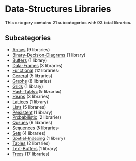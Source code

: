 # Data-Structures Libraries

This category contains 21 subcategories with 93 total libraries.

## Subcategories

- [Arrays](Arrays.md) (9 libraries)
- [Binary-Decision-Diagrams](Binary-Decision-Diagrams.md) (1 library)
- [Buffers](Buffers.md) (1 library)
- [Data-Frames](Data-Frames.md) (3 libraries)
- [Functional](Functional.md) (12 libraries)
- [General](General.md) (5 libraries)
- [Graphs](Graphs.md) (8 libraries)
- [Grids](Grids.md) (1 library)
- [Hash-Tables](Hash-Tables.md) (5 libraries)
- [Heaps](Heaps.md) (3 libraries)
- [Lattices](Lattices.md) (1 library)
- [Lists](Lists.md) (5 libraries)
- [Persistent](Persistent.md) (1 library)
- [Probabilistic](Probabilistic.md) (2 libraries)
- [Queues](Queues.md) (6 libraries)
- [Sequences](Sequences.md) (5 libraries)
- [Sets](Sets.md) (4 libraries)
- [Spatial-Indexing](Spatial-Indexing.md) (1 library)
- [Tables](Tables.md) (2 libraries)
- [Text-Buffers](Text-Buffers.md) (1 library)
- [Trees](Trees.md) (17 libraries)
